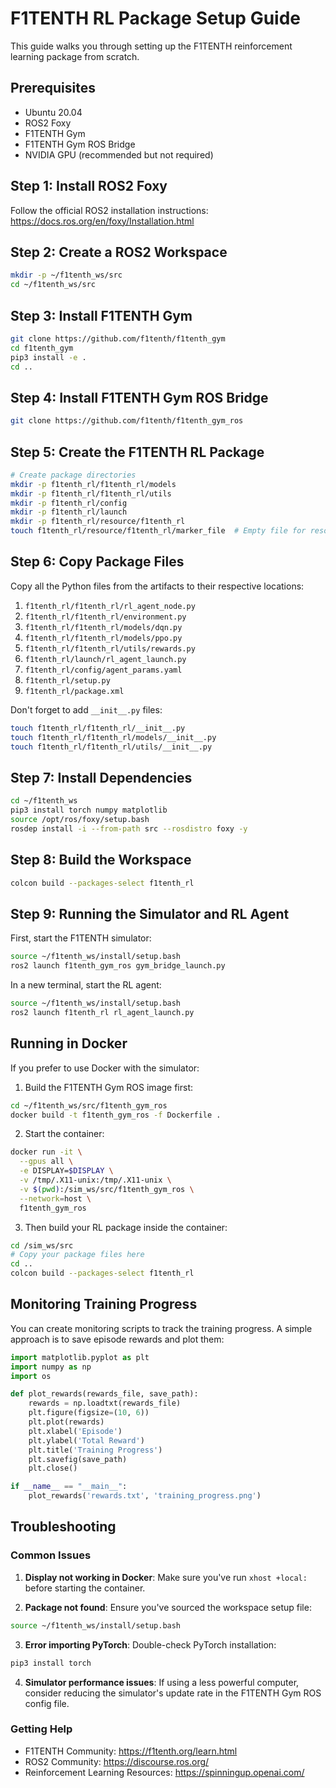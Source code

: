 # F1TENTH RL Package Setup Guide

This guide walks you through setting up the F1TENTH reinforcement learning package from scratch.

## Prerequisites

- Ubuntu 20.04
- ROS2 Foxy
- F1TENTH Gym
- F1TENTH Gym ROS Bridge
- NVIDIA GPU (recommended but not required)

## Step 1: Install ROS2 Foxy

Follow the official ROS2 installation instructions: https://docs.ros.org/en/foxy/Installation.html

## Step 2: Create a ROS2 Workspace

```bash
mkdir -p ~/f1tenth_ws/src
cd ~/f1tenth_ws/src
```

## Step 3: Install F1TENTH Gym

```bash
git clone https://github.com/f1tenth/f1tenth_gym
cd f1tenth_gym
pip3 install -e .
cd ..
```

## Step 4: Install F1TENTH Gym ROS Bridge

```bash
git clone https://github.com/f1tenth/f1tenth_gym_ros
```

## Step 5: Create the F1TENTH RL Package

```bash
# Create package directories
mkdir -p f1tenth_rl/f1tenth_rl/models
mkdir -p f1tenth_rl/f1tenth_rl/utils
mkdir -p f1tenth_rl/config
mkdir -p f1tenth_rl/launch
mkdir -p f1tenth_rl/resource/f1tenth_rl
touch f1tenth_rl/resource/f1tenth_rl/marker_file  # Empty file for resource indexing
```

## Step 6: Copy Package Files

Copy all the Python files from the artifacts to their respective locations:

1. `f1tenth_rl/f1tenth_rl/rl_agent_node.py`
2. `f1tenth_rl/f1tenth_rl/environment.py`
3. `f1tenth_rl/f1tenth_rl/models/dqn.py`
4. `f1tenth_rl/f1tenth_rl/models/ppo.py`
5. `f1tenth_rl/f1tenth_rl/utils/rewards.py`
6. `f1tenth_rl/launch/rl_agent_launch.py`
7. `f1tenth_rl/config/agent_params.yaml`
8. `f1tenth_rl/setup.py`
9. `f1tenth_rl/package.xml`

Don't forget to add `__init__.py` files:

```bash
touch f1tenth_rl/f1tenth_rl/__init__.py
touch f1tenth_rl/f1tenth_rl/models/__init__.py
touch f1tenth_rl/f1tenth_rl/utils/__init__.py
```

## Step 7: Install Dependencies

```bash
cd ~/f1tenth_ws
pip3 install torch numpy matplotlib
source /opt/ros/foxy/setup.bash
rosdep install -i --from-path src --rosdistro foxy -y
```

## Step 8: Build the Workspace

```bash
colcon build --packages-select f1tenth_rl
```

## Step 9: Running the Simulator and RL Agent

First, start the F1TENTH simulator:

```bash
source ~/f1tenth_ws/install/setup.bash
ros2 launch f1tenth_gym_ros gym_bridge_launch.py
```

In a new terminal, start the RL agent:

```bash
source ~/f1tenth_ws/install/setup.bash
ros2 launch f1tenth_rl rl_agent_launch.py
```

## Running in Docker

If you prefer to use Docker with the simulator:

1. Build the F1TENTH Gym ROS image first:
```bash
cd ~/f1tenth_ws/src/f1tenth_gym_ros
docker build -t f1tenth_gym_ros -f Dockerfile .
```

2. Start the container:
```bash
docker run -it \
  --gpus all \
  -e DISPLAY=$DISPLAY \
  -v /tmp/.X11-unix:/tmp/.X11-unix \
  -v $(pwd):/sim_ws/src/f1tenth_gym_ros \
  --network=host \
  f1tenth_gym_ros
```

3. Then build your RL package inside the container:
```bash
cd /sim_ws/src
# Copy your package files here
cd ..
colcon build --packages-select f1tenth_rl
```

## Monitoring Training Progress

You can create monitoring scripts to track the training progress. A simple approach is to save episode rewards and plot them:

```python
import matplotlib.pyplot as plt
import numpy as np
import os

def plot_rewards(rewards_file, save_path):
    rewards = np.loadtxt(rewards_file)
    plt.figure(figsize=(10, 6))
    plt.plot(rewards)
    plt.xlabel('Episode')
    plt.ylabel('Total Reward')
    plt.title('Training Progress')
    plt.savefig(save_path)
    plt.close()

if __name__ == "__main__":
    plot_rewards('rewards.txt', 'training_progress.png')
```

## Troubleshooting

### Common Issues

1. **Display not working in Docker**: Make sure you've run `xhost +local:` before starting the container.

2. **Package not found**: Ensure you've sourced the workspace setup file:
```bash
source ~/f1tenth_ws/install/setup.bash
```

3. **Error importing PyTorch**: Double-check PyTorch installation:
```bash
pip3 install torch
```

4. **Simulator performance issues**: If using a less powerful computer, consider reducing the simulator's update rate in the F1TENTH Gym ROS config file.

### Getting Help

- F1TENTH Community: https://f1tenth.org/learn.html
- ROS2 Community: https://discourse.ros.org/
- Reinforcement Learning Resources: https://spinningup.openai.com/
